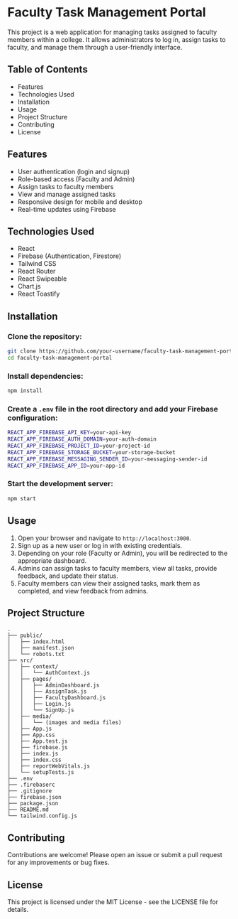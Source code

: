 # Faculty Task Management Portal
This project is a web application for managing tasks assigned to faculty members within a college. It allows administrators to log in, assign tasks to faculty, and manage them through a user-friendly interface.

## Table of Contents
- Features
- Technologies Used
- Installation
- Usage
- Project Structure
- Contributing
- License

## Features
- User authentication (login and signup)
- Role-based access (Faculty and Admin)
- Assign tasks to faculty members
- View and manage assigned tasks
- Responsive design for mobile and desktop
- Real-time updates using Firebase

## Technologies Used
- React
- Firebase (Authentication, Firestore)
- Tailwind CSS
- React Router
- React Swipeable
- Chart.js
- React Toastify

## Installation
### Clone the repository:
```sh
git clone https://github.com/your-username/faculty-task-management-portal.git
cd faculty-task-management-portal
```

### Install dependencies:
```sh
npm install
```

### Create a `.env` file in the root directory and add your Firebase configuration:
```sh
REACT_APP_FIREBASE_API_KEY=your-api-key
REACT_APP_FIREBASE_AUTH_DOMAIN=your-auth-domain
REACT_APP_FIREBASE_PROJECT_ID=your-project-id
REACT_APP_FIREBASE_STORAGE_BUCKET=your-storage-bucket
REACT_APP_FIREBASE_MESSAGING_SENDER_ID=your-messaging-sender-id
REACT_APP_FIREBASE_APP_ID=your-app-id
```

### Start the development server:
```sh
npm start
```

## Usage
1. Open your browser and navigate to `http://localhost:3000`.
2. Sign up as a new user or log in with existing credentials.
3. Depending on your role (Faculty or Admin), you will be redirected to the appropriate dashboard.
4. Admins can assign tasks to faculty members, view all tasks, provide feedback, and update their status.
5. Faculty members can view their assigned tasks, mark them as completed, and view feedback from admins.

## Project Structure
```
.
├── public/
│   ├── index.html
│   ├── manifest.json
│   └── robots.txt
├── src/
│   ├── context/
│   │   └── AuthContext.js
│   ├── pages/
│   │   ├── AdminDashboard.js
│   │   ├── AssignTask.js
│   │   ├── FacultyDashboard.js
│   │   ├── Login.js
│   │   └── SignUp.js
│   ├── media/
│   │   └── (images and media files)
│   ├── App.js
│   ├── App.css
│   ├── App.test.js
│   ├── firebase.js
│   ├── index.js
│   ├── index.css
│   ├── reportWebVitals.js
│   └── setupTests.js
├── .env
├── .firebaserc
├── .gitignore
├── firebase.json
├── package.json
├── README.md
└── tailwind.config.js
```

## Contributing
Contributions are welcome! Please open an issue or submit a pull request for any improvements or bug fixes.

## License
This project is licensed under the MIT License - see the LICENSE file for details.

